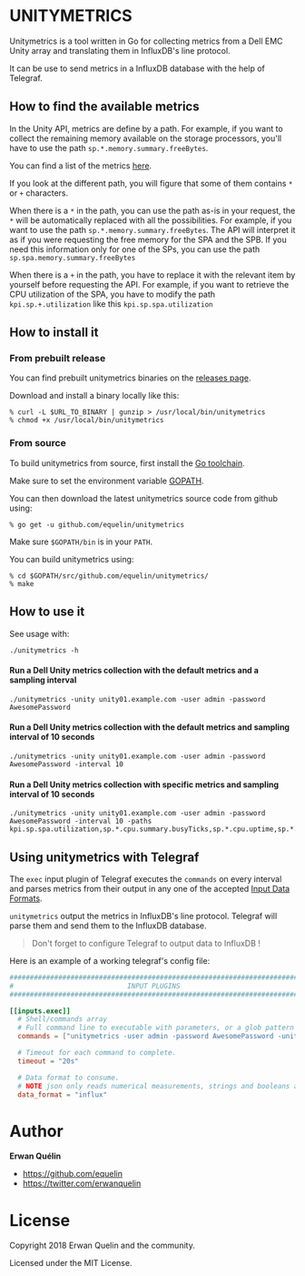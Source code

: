 # UNITYMETRICS

Unitymetrics is a tool written in Go for collecting metrics from a Dell EMC Unity array and translating them in InfluxDB's line protocol. 

It can be use to send metrics in a InfluxDB database with the help of Telegraf.

## How to find the available metrics

In the Unity API, metrics are define by a path. For example, if you want to collect the remaining memory available on the storage processors, you'll have to use the path `sp.*.memory.summary.freeBytes`. 

You can find a list of the metrics [here](https://gist.github.com/equelin/37486519972f8161c480f47ae5904390).

If you look at the different path, you will figure that some of them contains `*` or `+` characters.

When there is a `*` in the path, you can use the path as-is in your request, the `*` will be automatically replaced with all the possibilities. For example, if you want to use the path `sp.*.memory.summary.freeBytes`. The API will interpret it as if you were requesting the free memory for the SPA and the SPB. If you need this information only for one of the SPs, you can use the path `sp.spa.memory.summary.freeBytes` 

When there is a `+` in the path, you have to replace it with the relevant item by yourself before requesting the API. For example, if you want to retrieve the CPU utilization of the SPA, you have to modify the path `kpi.sp.+.utilization` like this `kpi.sp.spa.utilization`   

## How to install it
### From prebuilt release

You can find prebuilt unitymetrics binaries on the [releases page](https://github.com/equelin/unitymetrics/releases).

Download and install a binary locally like this:

``` console
% curl -L $URL_TO_BINARY | gunzip > /usr/local/bin/unitymetrics
% chmod +x /usr/local/bin/unitymetrics
```

### From source

To build unitymetrics from source, first install the [Go toolchain](https://golang.org/dl/).

Make sure to set the environment variable [GOPATH](https://github.com/golang/go/wiki/SettingGOPATH).

You can then download the latest unitymetrics source code from github using:

``` console
% go get -u github.com/equelin/unitymetrics
```

Make sure `$GOPATH/bin` is in your `PATH`.

You can build unitymetrics using:

``` console
% cd $GOPATH/src/github.com/equelin/unitymetrics/
% make
```

## How to use it

See usage with:

```
./unitymetrics -h
```

#### Run a Dell Unity metrics collection with the default metrics and a sampling interval

```
./unitymetrics -unity unity01.example.com -user admin -password AwesomePassword
```

#### Run a Dell Unity metrics collection with the default metrics and sampling interval of 10 seconds

```
./unitymetrics -unity unity01.example.com -user admin -password AwesomePassword -interval 10
```

#### Run a Dell Unity metrics collection with specific metrics and sampling interval of 10 seconds

```
./unitymetrics -unity unity01.example.com -user admin -password AwesomePassword -interval 10 -paths kpi.sp.spa.utilization,sp.*.cpu.summary.busyTicks,sp.*.cpu.uptime,sp.*.storage.pool.*.sizeFree,
```

## Using unitymetrics with Telegraf

The `exec` input plugin of Telegraf executes the `commands` on every interval and parses metrics from their output in any one of the accepted [Input Data Formats](https://github.com/influxdata/telegraf/blob/master/docs/DATA_FORMATS_INPUT.md).

`unitymetrics` output the metrics in InfluxDB's line protocol. Telegraf will parse them and send them to the InfluxDB database.

> Don't forget to configure Telegraf to output data to InfluxDB !

Here is an example of a working telegraf's config file:

```Toml
###############################################################################
#                            INPUT PLUGINS                                    #
###############################################################################

[[inputs.exec]]
  # Shell/commands array
  # Full command line to executable with parameters, or a glob pattern to run all matching files.
  commands = ["unitymetrics -user admin -password AwesomePassword -unity unity01.okcomputer.lab -interval 10 -paths kpi.sp.spa.utilization,sp.*.cpu.summary.busyTicks,sp.*.cpu.uptime,sp.*.storage.pool.*.sizeFree,sp.*.storage.pool.*.sizeSubscribed,sp.*.storage.pool.*.sizeTotal,sp.*.storage.pool.*sizeUsed,sp.*.memory.summary.totalBytes,sp.*.memory.summary.totalUsedBytes"]

  # Timeout for each command to complete. 
  timeout = "20s"

  # Data format to consume.
  # NOTE json only reads numerical measurements, strings and booleans are ignored.
  data_format = "influx"
```

# Author
**Erwan Quélin**
- <https://github.com/equelin>
- <https://twitter.com/erwanquelin>

# License

Copyright 2018 Erwan Quelin and the community.

Licensed under the MIT License.

